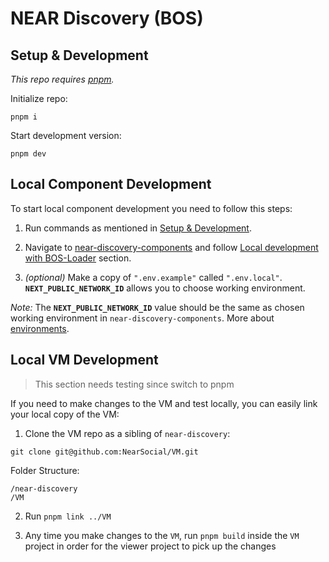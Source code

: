 # NEAR Discovery (BOS)

## Setup & Development

_This repo requires [pnpm](https://pnpm.io/installation)._

Initialize repo:

```
pnpm i
```

Start development version:

```
pnpm dev
```

## Local Component Development

To start local component development you need to follow this steps:

1. Run commands as mentioned in [Setup & Development](#setup--development).

2. Navigate to [near-discovery-components](https://github.com/near/near-discovery-components) and follow [Local development with BOS-Loader](https://github.com/near/near-discovery-components/blob/develop/CONTRIBUTING.md#local-development-with-bos-loader) section.

3. *(optional)* Make a copy of `".env.example"` called `".env.local"`. **`NEXT_PUBLIC_NETWORK_ID`** allows you to choose working environment.

*Note:* The **`NEXT_PUBLIC_NETWORK_ID`** value should be the same as chosen working environment in `near-discovery-components`. More about [environments](https://github.com/near/near-discovery-components/blob/develop/CONTRIBUTING.md#testing-across-multiple-environments).


## Local VM Development

> This section needs testing since switch to pnpm

If you need to make changes to the VM and test locally, you can easily link your local copy of the VM:

1. Clone the VM repo as a sibling of `near-discovery`:

```
git clone git@github.com:NearSocial/VM.git
```

Folder Structure:

```
/near-discovery
/VM
```

2. Run `pnpm link ../VM`

3. Any time you make changes to the `VM`, run `pnpm build` inside the `VM` project in order for the viewer project to pick up the changes
